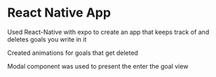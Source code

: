 # React Native App
Used React-Native with expo to create an app that keeps track of and deletes goals you write in it

Created animations for goals that get deleted

Modal component was used to present the enter the goal view
